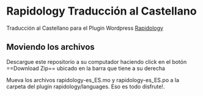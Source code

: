 # Rapidology Traducción al Castellano
Traducción al Castellano para el Plugin Wordpress [Rapidology](https://www.rapidology.com/)

## Moviendo los archivos
Descargue este repositorio a su computador haciendo click en el botón ==Download Zip== ubicado en la barra que tiene a su derecha

Mueva los archivos rapidology-es_ES.mo y rapidology-es_ES.po a la carpeta del plugin rapidology/languages. Eso es todo disfrute!.